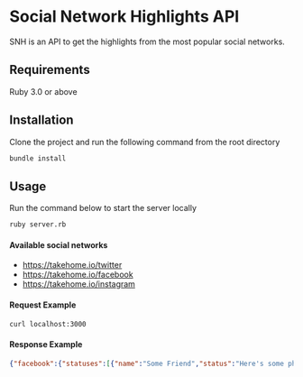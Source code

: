 # Social Network Highlights API

SNH is an API to get the highlights from the most popular social networks.

## Requirements

Ruby 3.0 or above

## Installation

Clone the project and run the following command from the root directory

```bash
bundle install
```

## Usage

Run the command below to start the server locally

```bash
ruby server.rb
```

#### Available social networks
* https://takehome.io/twitter
* https://takehome.io/facebook
* https://takehome.io/instagram


#### Request Example

```bash
curl localhost:3000
```
#### Response Example
```json
{"facebook":{"statuses":[{"name":"Some Friend","status":"Here's some photos of my holiday. Look how much more fun I'm having than you are!"},{"name":"Drama Pig","status":"I am in a hospital. I will not tell you anything about why I am here."}]},"twitter":{"tweets":[{"username":"@GuyEndoreKaiser","tweet":"If you live to be 100, you should make up some fake reason why, just to mess with people... like claim you ate a pinecone every single day."},{"username":"@mikeleffingwell","tweet":"STOP TELLING ME YOUR NEWBORN'S WEIGHT AND LENGTH I DON'T KNOW WHAT TO DO WITH THAT INFORMATION."}]},"instagram":{"photos":[{"username":"hipster1","picture":"food"},{"username":"hipster2","picture":"coffee"},{"username":"hipster3","picture":"coffee"},{"username":"hipster4","picture":"food"},{"username":"hipster5","picture":"this one is of a cat"}]}}
```

